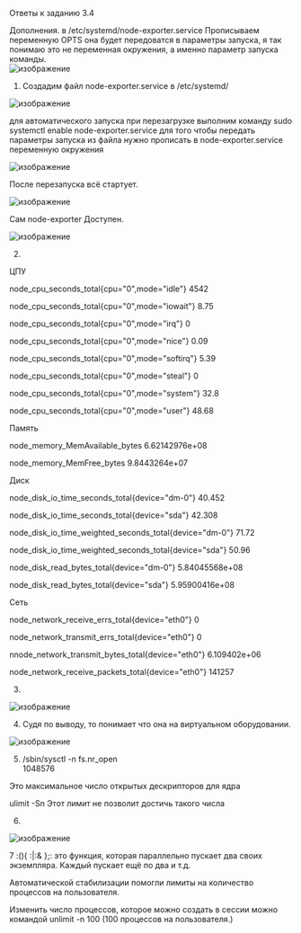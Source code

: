 Ответы к заданию 3.4

Дополнения.
 в /etc/systemd/node-exporter.service Прописываем переменную OPTS она будет передоватся в параметры запуска, я так понимаю это не переменная окружения, а именно параметр запуска команды.   
![изображение](https://user-images.githubusercontent.com/16610642/152285826-f24774e6-2447-45d5-9674-c133867f72cc.png)


1.  Создадим файл node-exporter.service в /etc/systemd/

![изображение](https://user-images.githubusercontent.com/16610642/151691586-eb4844d4-c8e7-4a61-a8cf-76daab286864.png)

для автоматического запуска при перезагрузке выполним команду sudo systemctl enable node-exporter.service
для того чтобы передать параметры запуска из файла нужно прописать в node-exporter.service переменную окружения 

![изображение](https://user-images.githubusercontent.com/16610642/151692427-3ade9b21-9f36-4002-a4f0-1d38a55e76bb.png)

После перезапуска всё стартует.

![изображение](https://user-images.githubusercontent.com/16610642/151692872-483a2685-35a0-4041-9fe1-cdaf21c43171.png)

Сам node-exporter Доступен.

![изображение](https://user-images.githubusercontent.com/16610642/151692897-4bc69ef6-5089-4463-bacf-124df2700ac1.png)

2.

ЦПУ

node_cpu_seconds_total{cpu="0",mode="idle"} 4542

node_cpu_seconds_total{cpu="0",mode="iowait"} 8.75

node_cpu_seconds_total{cpu="0",mode="irq"} 0

node_cpu_seconds_total{cpu="0",mode="nice"} 0.09

node_cpu_seconds_total{cpu="0",mode="softirq"} 5.39

node_cpu_seconds_total{cpu="0",mode="steal"} 0

node_cpu_seconds_total{cpu="0",mode="system"} 32.8

node_cpu_seconds_total{cpu="0",mode="user"} 48.68


Память

node_memory_MemAvailable_bytes 6.62142976e+08

node_memory_MemFree_bytes 9.8443264e+07

Диск

node_disk_io_time_seconds_total{device="dm-0"} 40.452

node_disk_io_time_seconds_total{device="sda"} 42.308

node_disk_io_time_weighted_seconds_total{device="dm-0"} 71.72

node_disk_io_time_weighted_seconds_total{device="sda"} 50.96

node_disk_read_bytes_total{device="dm-0"} 5.84045568e+08

node_disk_read_bytes_total{device="sda"} 5.95900416e+08

Сеть

node_network_receive_errs_total{device="eth0"} 0

node_network_transmit_errs_total{device="eth0"} 0

nnode_network_transmit_bytes_total{device="eth0"} 6.109402e+06

node_network_receive_packets_total{device="eth0"} 141257

3.

![изображение](https://user-images.githubusercontent.com/16610642/151693592-386dfb8b-232c-4198-b17e-279d98d2918a.png)

4. Судя по выводу, то понимает что она на виртуальном оборудовании.

![изображение](https://user-images.githubusercontent.com/16610642/151693501-98c56216-fc02-442d-9b29-bd093654d176.png)

5. /sbin/sysctl -n fs.nr_open    
1048576

Это максимальное число открытых дескрипторов для ядра

ulimit -Sn Этот лимит не позволит достичь такого числа

6.

![изображение](https://user-images.githubusercontent.com/16610642/151694064-14819d5c-8b72-42c8-b7e3-40b987bdb423.png)

7 :(){ :|:& };: это функция, которая параллельно пускает два своих экземпляра. Каждый пускает ещё по два и т.д. 

Автоматической стабилизации помогли лимиты на количество процессов на пользователя. 

Изменить число процессов, которое можно создать в сессии можно командой unlimit -n 100 (100 процессов на пользователя.)



